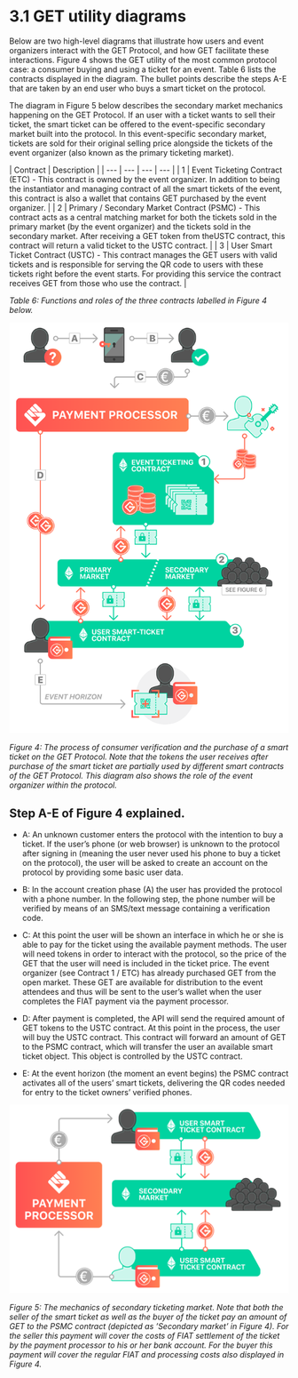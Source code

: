 # 3.1 GET utility diagrams

Below are two high-level diagrams that illustrate how users and event organizers interact with the GET Protocol, and how GET facilitate these interactions. Figure 4 shows the GET utility of the most common protocol case: a consumer buying and using a ticket for an event. Table 6 lists the contracts displayed in the diagram. The bullet points describe the steps A-E that are taken by an end user who buys a smart ticket on the protocol. 

The diagram in Figure 5 below describes the secondary market mechanics happening on the GET Protocol. If an user with a ticket wants to sell their ticket, the smart ticket can be offered to the event-specific secondary market built into the protocol. In this event-specific secondary market, tickets are sold for their original selling price alongside the tickets of the event organizer \(also known as the primary ticketing market\).

| Contract | Description |
| --- | --- | --- | --- |
| 1 | Event Ticketing Contract \(ETC\) - This contract is owned by the event organizer. In addition to being the instantiator and
 managing contract of all the smart tickets of the event, this contract is also a wallet that contains GET purchased by the event organizer. |
| 2 | Primary / Secondary Market Contract \(PSMC\) - This contract acts as a central matching market for both the tickets sold
 in the primary market \(by the event organizer\) and the tickets sold in the secondary market. After receiving a GET token from theUSTC contract, this contract will return a valid ticket to the USTC contract.  |
| 3 | User Smart Ticket Contract \(USTC\) - This contract manages the GET users with valid tickets and is responsible for serving the QR code to users with these tickets right before the event starts. For providing this service the contract receives GET from those who use the contract. |

_Table 6: Functions and roles of the three contracts labelled in Figure 4 below._

![Figure 4](../../.gitbook/assets/image%20%2811%29.png)

_Figure 4: The process of consumer verification and the purchase of a smart ticket on the GET Protocol. Note
 that the tokens the user receives after purchase of the smart ticket are partially used by different smart contracts
 of the GET Protocol. This diagram also shows the role of the event organizer within the protocol._

## Step A-E of Figure 4 explained.

* A: An unknown customer enters the protocol with the intention to buy a ticket. If the user’s phone \(or web browser\) is unknown to the protocol after signing in \(meaning the user never used his phone to buy
   a ticket on the protocol\), the user will be asked to create an account on the protocol by providing some
   basic user data. 
* B: In the account creation phase \(A\) the user has provided the protocol with a phone number. In
   the following step, the phone number will be verified by means of an SMS/text message containing a
   verification code.
 
* C: At this point the user will be shown an interface in which he or she is able to pay for the ticket using
   the available payment methods. The user will need tokens in order to interact with the protocol, so the
   price of the GET that the user will need is included in the ticket price. The event organizer \(see Contract
  1 / ETC\) has already purchased GET from the open market. These GET are available for distribution to
   the event attendees and thus will be sent to the user’s wallet when the user completes the FIAT payment
   via the payment processor. 
* D: After payment is completed, the API will send the required amount of GET tokens to the USTC
   contract. At this point in the process, the user will buy the USTC contract. This contract will forward an
   amount of GET to the PSMC contract, which will transfer the user an available smart ticket object. This
   object is controlled by the USTC contract.
 
* E: At the event horizon \(the moment an event begins\) the PSMC contract activates all of the users’ smart
   tickets, delivering the QR codes needed for entry to the ticket owners’ verified phones.

![Diagram 5](../../.gitbook/assets/image%20%2810%29.png)

_Figure 5: The mechanics of secondary ticketing market. Note that both the seller of the smart ticket as well
 as the buyer of the ticket pay an amount of GET to the PSMC contract \(depicted as ’Secondary market’ in
 Figure 4\). For the seller this payment will cover the costs of FIAT settlement of the ticket by the payment
 processor to his or her bank account. For the buyer this payment will cover the regular FIAT and processing
 costs also displayed in Figure 4._


